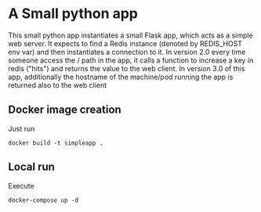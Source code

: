 # A Small python app
This small python app instantiates a small Flask app, which acts as a simple web server.
It expects to find a Redis instance (denoted by REDIS_HOST env var) and 
then instantiates a connection to it.
In version 2.0 every time someone access the / path in the app, it calls a function to 
increase a key in redis ("hits") and returns the value to the web client.
In version 3.0 of this app, additionally the hostname of the machine/pod running the app is returned also to the
web client


## Docker image creation
Just run 

`docker build -t simpleapp .`

## Local run
Execute

`docker-compose up -d
`


